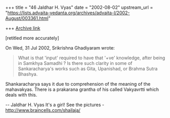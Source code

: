 +++
title = "46 Jaldhar H. Vyas"
date = "2002-08-02"
upstream_url = "https://lists.advaita-vedanta.org/archives/advaita-l/2002-August/003361.html"

+++
[Archive link](https://lists.advaita-vedanta.org/archives/advaita-l/2002-August/003361.html)

[retitled more accurately]

On Wed, 31 Jul 2002, Srikrishna Ghadiyaram wrote:

> What is that 'input' required to have that '+ve'
> knowledge, after being in Samkhya Samadhi ? Is there
> such clarity in some of Sankaracharya's works such as
> Gita, Upanishad, or Brahma Sutra Bhashya.
>

Shankaracharya says it due to comprehension of the meaning of the
mahavakyas.  There is a prakarana grantha of his called Vakyavrtti which
deals with this.

--
Jaldhar H. Vyas <jaldhar at braincells.com>
It's a girl! See the pictures - http://www.braincells.com/shailaja/

